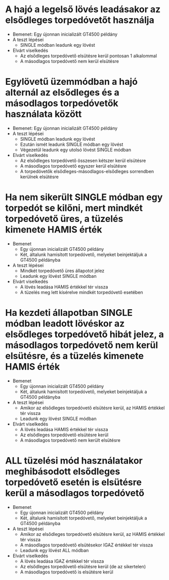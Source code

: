 # A hajó a legelső lövés leadásakor az elsődleges torpedóvetőt használja

* Bemenet: Egy újonnan inicializált GT4500 példány
* A teszt lépései
  * SINGLE módban leadunk egy lövést
* Elvárt viselkedés
  * Az elsődleges torpedóvető elsütésre kerül pontosan 1 alkalommal
  * A másodlagos torpedóvető nem kerül elsütésre

# Egylövetű üzemmódban a hajó alternál az elsődleges és a másodlagos torpedóvetők használata között

* Bemenet: Egy újonnan inicializált GT4500 példány
* A teszt lépései
  * SINGLE módban leadunk egy lövést
  * Ezután ismét leadunk SINGLE módban egy lövést
  * Végezetül leadunk egy utolsó lövést SINGLE módban
* Elvárt viselkedés
  * Az elsődleges torpedóvető összesen kétszer kerül elsütésre
  * A másodlagos torpedóvető egyszer kerül elsütésre
  * A torpedóvetők elsődleges-másodlagos-elsődleges sorrendben kerülnek elsütésre

# Ha nem sikerült SINGLE módban egy torpedót se kilőni, mert mindkét torpedóvető üres, a tüzelés kimenete HAMIS érték

* Bemenet
  * Egy újonnan inicializált GT4500 példány
  * Két, általunk hamisított torpedóvető, melyeket beinjektáljuk a GT4500 példányba
* A teszt lépései
  * Mindkét torpedóvető üres állapotot jelez
  * Leadunk egy lövést SINGLE módban
* Elvárt viselkedés
  * A lövés leadása HAMIS értékkel tér vissza
  * A tüzelés meg lett kísérelve mindkét torpedóvető esetében

# Ha kezdeti állapotban SINGLE módban leadott lövéskor az elsődleges torpedóvető hibát jelez, a másodlagos torpedóvető nem kerül elsütésre, és a tüzelés kimenete HAMIS érték

* Bemenet
  * Egy újonnan inicializált GT4500 példány
  * Két, általunk hamisított torpedóvető, melyeket beinjektáljuk a GT4500 példányba
* A teszt lépései
  * Amikor az elsődleges torpedóvető elsütésre kerül, az HAMIS értékkel tér vissza
  * Leadunk egy lövést SINGLE módban
* Elvárt viselkedés
  * A lövés leadása HAMIS értékkel tér vissza
  * Az elsődleges torpedóvető elsütésre kerül
  * A másodlagos torpedóvető nem került elsütésre

# ALL tüzelési mód használatakor meghibásodott elsődleges torpedóvető esetén is elsütésre kerül a másodlagos torpedóvető

* Bemenet
  * Egy újonnan inicializált GT4500 példány
  * Két, általunk hamisított torpedóvető, melyeket beinjektáljuk a GT4500 példányba
* A teszt lépései
  * Amikor az elsődleges torpedóvető elsütésre kerül, az HAMIS értékkel tér vissza
  * A másodlagos torpedóvető elsütésekor IGAZ értékkel tér vissza
  * Leadunk egy lövést ALL módban
* Elvárt viselkedés
  * A lövés leadása IGAZ értékkel tér vissza
  * Az elsődleges torpedóvető elsütésre kerül (de az sikertelen)
  * A másodlagos torpedóvető is elsütésre kerül